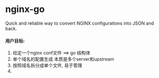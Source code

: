 # nginx-go
Quick and reliable way to convert NGINX configurations into JSON and back.


#### 用户目标:

1. 给定一个nginx conf文件 ==> go 结构体
2. 单个域名的配置生成 本质是多个server和upstream
3. 按照域名拆分成单个文件, 易于管理
4. 